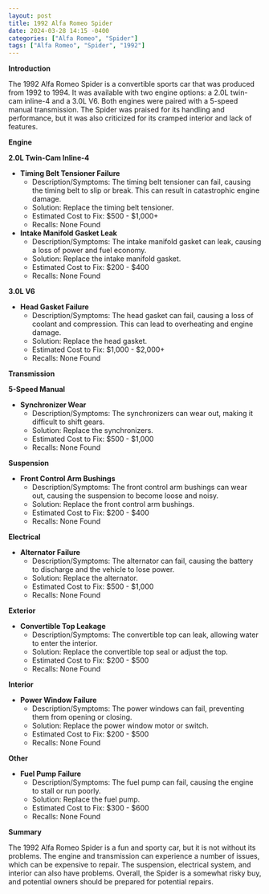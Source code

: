 ```yaml
---
layout: post
title: 1992 Alfa Romeo Spider
date: 2024-03-28 14:15 -0400
categories: ["Alfa Romeo", "Spider"]
tags: ["Alfa Romeo", "Spider", "1992"]
---
```

**Introduction**

The 1992 Alfa Romeo Spider is a convertible sports car that was produced from 1992 to 1994. It was available with two engine options: a 2.0L twin-cam inline-4 and a 3.0L V6. Both engines were paired with a 5-speed manual transmission. The Spider was praised for its handling and performance, but it was also criticized for its cramped interior and lack of features.

**Engine**

**2.0L Twin-Cam Inline-4**

* **Timing Belt Tensioner Failure**
  * Description/Symptoms: The timing belt tensioner can fail, causing the timing belt to slip or break. This can result in catastrophic engine damage.
  * Solution: Replace the timing belt tensioner.
  * Estimated Cost to Fix: $500 - $1,000+
  * Recalls: None Found
* **Intake Manifold Gasket Leak**
  * Description/Symptoms: The intake manifold gasket can leak, causing a loss of power and fuel economy.
  * Solution: Replace the intake manifold gasket.
  * Estimated Cost to Fix: $200 - $400
  * Recalls: None Found

**3.0L V6**

* **Head Gasket Failure**
  * Description/Symptoms: The head gasket can fail, causing a loss of coolant and compression. This can lead to overheating and engine damage.
  * Solution: Replace the head gasket.
  * Estimated Cost to Fix: $1,000 - $2,000+
  * Recalls: None Found

**Transmission**

**5-Speed Manual**

* **Synchronizer Wear**
  * Description/Symptoms: The synchronizers can wear out, making it difficult to shift gears.
  * Solution: Replace the synchronizers.
  * Estimated Cost to Fix: $500 - $1,000
  * Recalls: None Found

**Suspension**

* **Front Control Arm Bushings**
  * Description/Symptoms: The front control arm bushings can wear out, causing the suspension to become loose and noisy.
  * Solution: Replace the front control arm bushings.
  * Estimated Cost to Fix: $200 - $400
  * Recalls: None Found

**Electrical**

* **Alternator Failure**
  * Description/Symptoms: The alternator can fail, causing the battery to discharge and the vehicle to lose power.
  * Solution: Replace the alternator.
  * Estimated Cost to Fix: $500 - $1,000
  * Recalls: None Found

**Exterior**

* **Convertible Top Leakage**
  * Description/Symptoms: The convertible top can leak, allowing water to enter the interior.
  * Solution: Replace the convertible top seal or adjust the top.
  * Estimated Cost to Fix: $200 - $500
  * Recalls: None Found

**Interior**

* **Power Window Failure**
  * Description/Symptoms: The power windows can fail, preventing them from opening or closing.
  * Solution: Replace the power window motor or switch.
  * Estimated Cost to Fix: $200 - $500
  * Recalls: None Found

**Other**

* **Fuel Pump Failure**
  * Description/Symptoms: The fuel pump can fail, causing the engine to stall or run poorly.
  * Solution: Replace the fuel pump.
  * Estimated Cost to Fix: $300 - $600
  * Recalls: None Found

**Summary**

The 1992 Alfa Romeo Spider is a fun and sporty car, but it is not without its problems. The engine and transmission can experience a number of issues, which can be expensive to repair. The suspension, electrical system, and interior can also have problems. Overall, the Spider is a somewhat risky buy, and potential owners should be prepared for potential repairs.
